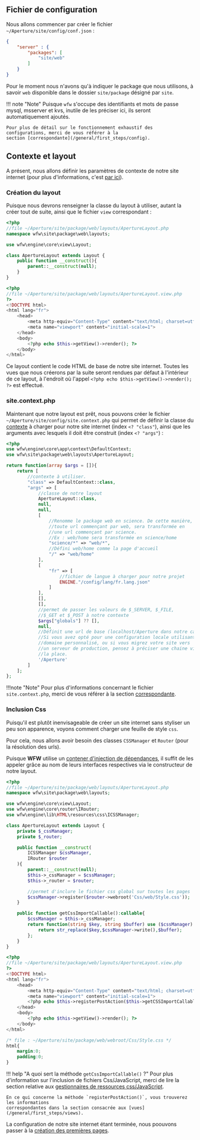 ## Fichier de configuration

Nous allons commencer par créer le fichier `~/Aperture/site/config/conf.json` :

```json
{
	"server" : {
		"packages": [
			"site/web"
		]
	}
}
```

Pour le moment nous n'avons qu'à indiquer le package que nous utilisons, à savoir `web` disponible
dans le dossier `site/package` désigné par `site`.

!!! note "Note"
	Puisque `wfw` s'occupe des identifiants et mots de passe mysql, msserver et kvs, inutile de les
	préciser ici, ils seront automatiquement ajoutés.

	Pour plus de détail sur le fonctionnement exhaustif des configurations, merci de vous référer à la
	section [correspondante](/general/first_steps/config).

## Contexte et layout

A présent, nous allons définir les paramètres de contexte de notre site internet (pour plus
d'informations, c'est [par ici](/general/first_steps/context)).

### Création du layout

Puisque nous devrons renseigner la classe du layout à utiliser, autant la créer tout de suite,
ainsi que le fichier `view` correspondant :

```php tab="ApertureLayout.php"
<?php
//file ~/Aperture/site/package/web/layouts/ApertureLayout.php
namespace wfw\site\package\web\layouts;

use wfw\engine\core\view\Layout;

class ApertureLayout extends Layout {
	public function __construct(){
		parent::__construct(null);
	}
}
```

```php tab="ApertureLayout.view.php"
<?php
//file ~/Aperture/site/package/web/layouts/ApertureLayout.view.php
?>
<!DOCTYPE html>
<html lang="fr">
	<head>
		<meta http-equiv="Content-Type" content="text/html; charset=utf-8" />
		<meta name="viewport" content="initial-scale=1">
	</head>
	<body>
		<?php echo $this->getView()->render(); ?>
	</body>
</html>
```

Ce layout contient le code HTML de base de notre site internet. Toutes les vues que nous créerons
par la suite seront rendues par défaut à l'intérieur de ce layout, à l'endroit où l'appel
`<?php echo $this->getView()->render(); ?>` est effectué.

### site.context.php

Maintenant que notre layout est prêt, nous pouvons créer le fichier
`~/Aperture/site/config/site.context.php` qui permet de définir la classe du
[contexte](/general/first_steps/context) à charger pour notre site internet (index `<? "class"`),
ainsi que les arguments avec lesquels il doit être construit (index `<? "args"`) :

```php
<?php
use wfw\engine\core\app\context\DefaultContext;
use wfw\site\package\web\layouts\ApertureLayout;

return function(array $args = []){
	return [
		//contexte à utiliser.
		"class" => DefaultContext::class,
		"args" => [
			//classe de notre layout
			ApertureLayout::class,
			null,
			null,
			[
				//Renomme le package web en science. De cette manière,
				//toute url commençant par web, sera transformée en
				//une url commençant par science.
				//Ex : web/home sera transformée en science/home
				"science/*" => "web/*",
				//Défini web/home comme la page d'accueil
				"/" => "web/home"
			],
			[
				"fr" => [
					//fichier de langue à charger pour notre projet
					ENGINE."/config/lang/fr.lang.json"
				]
			],
			[],
			[],
			//permet de passer les valeurs de $_SERVER, $_FILE,
			//$_GET et $_POST à notre contexte
			$args["globals"] ?? [],
			null,
			//Définit une url de base (localhost/Aperture dans notre cas)
			//Si vous avez opté pour une configuration locale utilisant un
			//domaine personnalisé, ou si vous migrez votre site vers
			//un serveur de production, pensez à préciser une chaine vide à
			//la place.
			'/Aperture'
		]
	];
};
```

!!!note "Note"
	Pour plus d'informations concernant le fichier `site.context.php`, merci de vous référer à
	la section [correspondante](/general/first_steps/config).

### Inclusion Css

Puisqu'il est plutôt inenvisageable de créer un site internet sans styliser un peu son apparence,
voyons comment charger une feuille de style `css`.

Pour cela, nous allons avoir besoin des classes `CSSManager` et `Router` (pour la résolution des urls).

Puisque **WFW** utilise un [contener d'injection de dépendances](/general/dic), il suffit de les appeler
grâce au nom de leurs interfaces respectives via le constructeur de notre layout.

```php tab="ApertureLayout.php" hl_lines="6 7 10 11 14 15 18 19 22 25 26 27 28 29 30"
<?php
//file ~/Aperture/site/package/web/layouts/ApertureLayout.php
namespace wfw\site\package\web\layouts;

use wfw\engine\core\view\Layout;
use wfw\engine\core\router\IRouter;
use wfw\engine\lib\HTML\resources\css\ICSSManager;

class ApertureLayout extends Layout {
	private $_cssManager;
	private $_router;

	public function __construct(
		ICSSManager $cssManager,
		IRouter $router
	){
		parent::__construct(null);
		$this->_cssManager = $cssManager;
		$this->_router = $router;

		//permet d'inclure le fichier css global sur toutes les pages
		$cssManager->register($router->webroot('Css/web/Style.css'));
	}

	public function getCssImportCallable():callable{
		$cssManager = $this->_cssManager;
		return function(string $key, string $buffer) use ($cssManager):string{
			return str_replace($key,$cssManager->write(),$buffer);
		};
	}
}
```

```php tab="ApertureLayout.view.php" hl_lines="9"
<?php
//file ~/Aperture/site/package/web/layouts/ApertureLayout.view.php
?>
<!DOCTYPE html>
<html lang="fr">
	<head>
		<meta http-equiv="Content-Type" content="text/html; charset=utf-8" />
		<meta name="viewport" content="initial-scale=1">
		<?php echo $this->registerPostAction($this->getCSSImportCallable()); ?>
	</head>
	<body>
		<?php echo $this->getView()->render(); ?>
	</body>
</html>
```

```css tab="Style.css"
/* file : ~/Aperture/site/package/web/webroot/Css/Style.css */
html{
	margin:0;
	padding:0;
}
```

!!! help "A quoi sert la méthode `getCssImportCallable()` ?"
	Pour plus d'information sur l'inclusion de fichiers Css/JavaScript, merci de lire la section
	relative aux [gestionnaires de ressources css/JavaScript](/general/first_steps/ressources_managers).

	En ce qui concerne la méthode `registerPostAction()`, vous trouverez les informations
	correspondantes dans la section consacrée aux [vues](/general/first_steps/views).

La configuration de notre site internet étant terminée, nous poouvons passer à la [création des
premières pages](/general/quickstart/first_project/page).